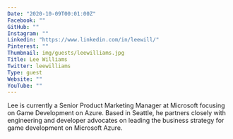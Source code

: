 ```yaml
---
Date: "2020-10-09T00:01:00Z"
Facebook: ""
GitHub: ""
Instagram: ""
Linkedin: "https://www.linkedin.com/in/leewill/"
Pinterest: ""
Thumbnail: img/guests/leewilliams.jpg
Title: Lee Williams
Twitter: leewilliams
Type: guest
Website: ""
YouTube: ""
---
```

Lee is currently a Senior Product Marketing Manager at Microsoft focusing on Game Development on Azure. Based in Seattle, he partners closely with engineering and developer advocates on leading the business strategy for game development on Microsoft Azure.